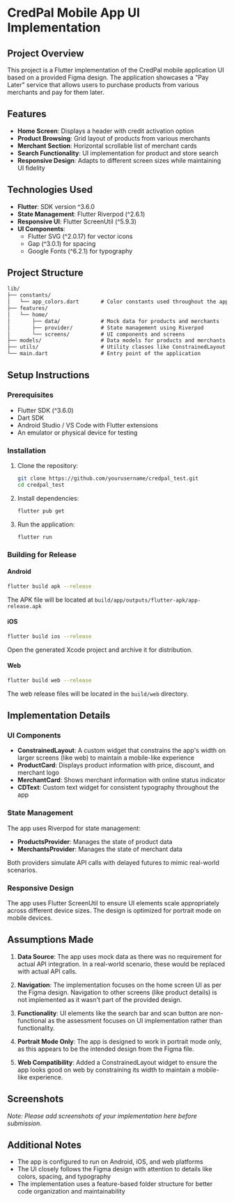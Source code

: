 # CredPal Mobile App UI Implementation

## Project Overview

This project is a Flutter implementation of the CredPal mobile application UI based on a provided Figma design. The application showcases a "Pay Later" service that allows users to purchase products from various merchants and pay for them later.

## Features

- **Home Screen**: Displays a header with credit activation option
- **Product Browsing**: Grid layout of products from various merchants
- **Merchant Section**: Horizontal scrollable list of merchant cards
- **Search Functionality**: UI implementation for product and store search
- **Responsive Design**: Adapts to different screen sizes while maintaining UI fidelity

## Technologies Used

- **Flutter**: SDK version ^3.6.0
- **State Management**: Flutter Riverpod (^2.6.1)
- **Responsive UI**: Flutter ScreenUtil (^5.9.3)
- **UI Components**:
  - Flutter SVG (^2.0.17) for vector icons
  - Gap (^3.0.1) for spacing
  - Google Fonts (^6.2.1) for typography

## Project Structure

```md
lib/
├── constants/
│   └── app_colors.dart       # Color constants used throughout the app
├── features/
│   └── home/
│       ├── data/             # Mock data for products and merchants
│       ├── provider/         # State management using Riverpod
│       └── screens/          # UI components and screens
├── models/                   # Data models for products and merchants
├── utils/                    # Utility classes like ConstrainedLayout
└── main.dart                 # Entry point of the application
```

## Setup Instructions

### Prerequisites

- Flutter SDK (^3.6.0)
- Dart SDK
- Android Studio / VS Code with Flutter extensions
- An emulator or physical device for testing

### Installation

1. Clone the repository:

   ```bash
   git clone https://github.com/yourusername/credpal_test.git
   cd credpal_test
   ```

2. Install dependencies:

   ```bash
   flutter pub get
   ```

3. Run the application:

   ```bash
   flutter run
   ```

### Building for Release

#### Android

```bash
flutter build apk --release
```

The APK file will be located at `build/app/outputs/flutter-apk/app-release.apk`

#### iOS

```bash
flutter build ios --release
```

Open the generated Xcode project and archive it for distribution.

#### Web

```bash
flutter build web --release
```

The web release files will be located in the `build/web` directory.

## Implementation Details

### UI Components

- **ConstrainedLayout**: A custom widget that constrains the app's width on larger screens (like web) to maintain a mobile-like experience
- **ProductCard**: Displays product information with price, discount, and merchant logo
- **MerchantCard**: Shows merchant information with online status indicator
- **CDText**: Custom text widget for consistent typography throughout the app

### State Management

The app uses Riverpod for state management:

- **ProductsProvider**: Manages the state of product data
- **MerchantsProvider**: Manages the state of merchant data

Both providers simulate API calls with delayed futures to mimic real-world scenarios.

### Responsive Design

The app uses Flutter ScreenUtil to ensure UI elements scale appropriately across different device sizes. The design is optimized for portrait mode on mobile devices.

## Assumptions Made

1. **Data Source**: The app uses mock data as there was no requirement for actual API integration. In a real-world scenario, these would be replaced with actual API calls.

2. **Navigation**: The implementation focuses on the home screen UI as per the Figma design. Navigation to other screens (like product details) is not implemented as it wasn't part of the provided design.

3. **Functionality**: UI elements like the search bar and scan button are non-functional as the assessment focuses on UI implementation rather than functionality.

4. **Portrait Mode Only**: The app is designed to work in portrait mode only, as this appears to be the intended design from the Figma file.

5. **Web Compatibility**: Added a ConstrainedLayout widget to ensure the app looks good on web by constraining its width to maintain a mobile-like experience.

## Screenshots

*Note: Please add screenshots of your implementation here before submission.*

## Additional Notes

- The app is configured to run on Android, iOS, and web platforms
- The UI closely follows the Figma design with attention to details like colors, spacing, and typography
- The implementation uses a feature-based folder structure for better code organization and maintainability
